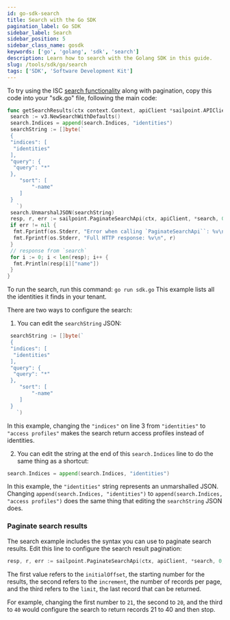 ```yaml
---
id: go-sdk-search
title: Search with the Go SDK
pagination_label: Go SDK
sidebar_label: Search
sidebar_position: 5
sidebar_class_name: gosdk
keywords: ['go', 'golang', 'sdk', 'search']
description: Learn how to search with the Golang SDK in this guide.
slug: /tools/sdk/go/search
tags: ['SDK', 'Software Development Kit']
---
```


To try using the ISC [search functionality](/api/v3/search-post) along with pagination, copy this code into your "sdk.go" file, following the main code:

```go
func getSearchResults(ctx context.Context, apiClient *sailpoint.APIClient) {
 search := v3.NewSearchWithDefaults()
 search.Indices = append(search.Indices, "identities")
 searchString := []byte(`
 {
 "indices": [
  "identities"
 ],
 "query": {
  "query": "*"
 },
    "sort": [
        "-name"
    ]
 }
   `)
 search.UnmarshalJSON(searchString)
 resp, r, err := sailpoint.PaginateSearchApi(ctx, apiClient, *search, 0, 10, 10000)
 if err != nil {
  fmt.Fprintf(os.Stderr, "Error when calling `PaginateSearchApi``: %v\n", err)
  fmt.Fprintf(os.Stderr, "Full HTTP response: %v\n", r)
 }
 // response from `search`
 for i := 0; i < len(resp); i++ {
  fmt.Println(resp[i]["name"])
 }
}
```

To run the search, run this command: `go run sdk.go` This example lists all the identities it finds in your tenant.

There are two ways to configure the search:

1. You can edit the `searchString` JSON:

```go showLineNumbers
 searchString := []byte(`
 {
 "indices": [
  "identities"
 ],
 "query": {
  "query": "*"
 },
    "sort": [
        "-name"
    ]
 }
   `)
```

In this example, changing the `"indices"` on line 3 from `"identities"` to `"access profiles"` makes the search return access profiles instead of identities.

2. You can edit the string at the end of this `search.Indices` line to do the same thing as a shortcut:

```go
search.Indices = append(search.Indices, "identities")
```

In this example, the `"identities"` string represents an unmarshalled JSON. Changing `append(search.Indices, "identities")` to `append(search.Indices, "access profiles")` does the same thing that editing the `searchString` JSON does.

### Paginate search results

The search example includes the syntax you can use to paginate search results. Edit this line to configure the search result pagination:

```go
resp, r, err := sailpoint.PaginateSearchApi(ctx, apiClient, *search, 0, 10, 10000)
```

The first value refers to the `initialOffset`, the starting number for the results, the second refers to the `increment`, the number of records per page, and the third refers to the `limit`, the last record that can be returned.

For example, changing the first number to `21`, the second to `20`, and the third to `40` would configure the search to return records 21 to 40 and then stop.
